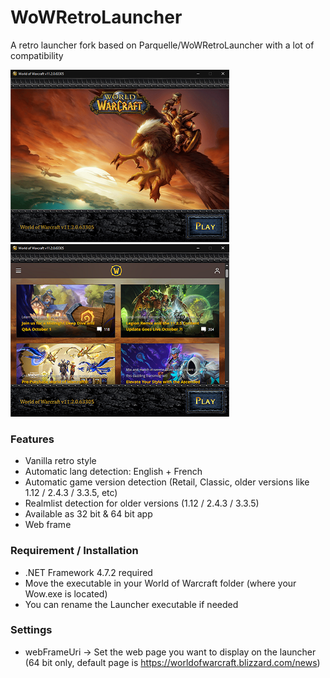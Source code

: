 # WoWRetroLauncher
A retro launcher fork based on Parquelle/WoWRetroLauncher with a lot of compatibility

![image](docs/Launcher32.png) ![image](docs/Launcher64.png)

### Features
- Vanilla retro style
- Automatic lang detection: English + French
- Automatic game version detection (Retail, Classic, older versions like 1.12 / 2.4.3 / 3.3.5, etc)
- Realmlist detection for older versions (1.12 / 2.4.3 / 3.3.5)
- Available as 32 bit & 64 bit app
- Web frame

### Requirement / Installation
- .NET Framework 4.7.2 required
- Move the executable in your World of Warcraft folder (where your Wow.exe is located)
- You can rename the Launcher executable if needed

### Settings
- webFrameUri -> Set the web page you want to display on the launcher (64 bit only, default page is https://worldofwarcraft.blizzard.com/news)
